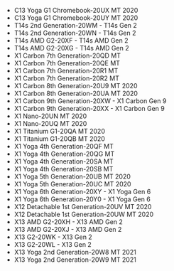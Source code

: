 - C13 Yoga G1 Chromebook-20UX MT 2020
- C13 Yoga G1 Chromebook-20UY MT 2020
- T14s 2nd Generation-20WM - T14s Gen 2
- T14s 2nd Generation-20WN - T14s Gen 2
- T14s AMD G2-20XF - T14s AMD Gen 2
- T14s AMD G2-20XG - T14s AMD Gen 2
- X1 Carbon 7th Generation-20QD MT
- X1 Carbon 7th Generation-20QE MT
- X1 Carbon 7th Generation-20R1 MT
- X1 Carbon 7th Generation-20R2 MT
- X1 Carbon 8th Generation-20U9 MT 2020
- X1 Carbon 8th Generation-20UA MT 2020
- X1 Carbon 9th Generation-20XW - X1 Carbon Gen 9
- X1 Carbon 9th Generation-20XX - X1 Carbon Gen 9
- X1 Nano-20UN MT 2020
- X1 Nano-20UQ MT 2020
- X1 Titanium G1-20QA MT 2020
- X1 Titanium G1-20QB MT 2020
- X1 Yoga 4th Generation-20QF MT
- X1 Yoga 4th Generation-20QG MT
- X1 Yoga 4th Generation-20SA MT
- X1 Yoga 4th Generation-20SB MT
- X1 Yoga 5th Generation-20UB MT 2020
- X1 Yoga 5th Generation-20UC MT 2020
- X1 Yoga 6th Generation-20XY - X1 Yoga Gen 6
- X1 Yoga 6th Generation-20Y0 - X1 Yoga Gen 6
- X12 Detachable 1st Generation-20UV MT 2020
- X12 Detachable 1st Generation-20UW MT 2020
- X13 AMD G2-20XH - X13 AMD Gen 2
- X13 AMD G2-20XJ - X13 AMD Gen 2
- X13 G2-20WK - X13 Gen 2
- X13 G2-20WL - X13 Gen 2
- X13 Yoga 2nd Generation-20W8 MT 2021
- X13 Yoga 2nd Generation-20W9 MT 2021